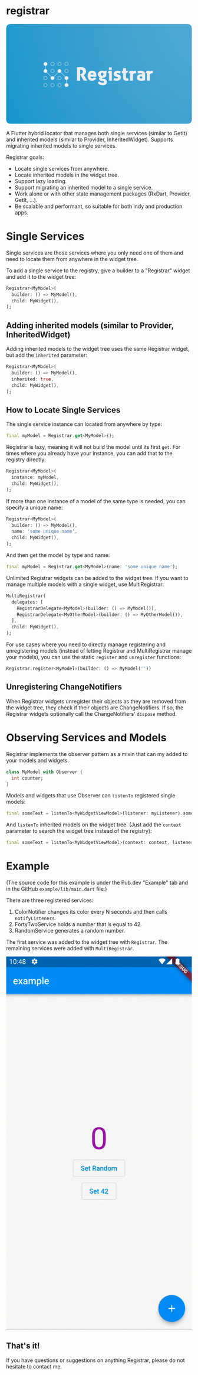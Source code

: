 # registrar

![registrar logo](https://github.com/buttonsrtoys/registrar/blob/main/assets/RegistrarLogo.png)

A Flutter hybrid locator that manages both single services (similar to GetIt) and inherited models (similar to Provider, InheritedWidget). Supports migrating inherited models to single services.

Registrar goals:
- Locate single services from anywhere.
- Locate inherited models in the widget tree.
- Support lazy loading.
- Support migrating an inherited model to a single service.
- Work alone or with other state management packages (RxDart, Provider, GetIt, ...).
- Be scalable and performant, so suitable for both indy and production apps.

# Single Services

Single services are those services where you only need one of them and need to locate them from anywhere in the widget tree.

To add a single service to the registry, give a builder to a "Registrar" widget and add it to the widget tree:

```dart
Registrar<MyModel>(
  builder: () => MyModel(),
  child: MyWidget(),
);
```

## Adding inherited models (similar to Provider, InheritedWidget)

Adding inherited models to the widget tree uses the same Registrar widget, but add the `inherited` parameter:

```dart
Registrar<MyModel>(
  builder: () => MyModel(),
  inherited: true,
  child: MyWidget(),
);
```

## How to Locate Single Services

The single service instance can located from anywhere by type:

```dart
final myModel = Registrar.get<MyModel>();
```

Registrar is lazy, meaning it will not build the model until its first `get`. For times where you already have your instance, you can add that to the registry directly:

```dart
Registrar<MyModel>(
  instance: myModel,
  child: MyWidget(),
);
```

If more than one instance of a model of the same type is needed, you can specify a unique name:

```dart
Registrar<MyModel>(
  builder: () => MyModel(),
  name: 'some unique name',
  child: MyWidget(),
);
```

And then get the model by type and name:

```dart
final myModel = Registrar.get<MyModel>(name: 'some unique name');
```

Unlimited Registrar widgets can be added to the widget tree. If you want to manage multiple models with a single widget, use MultiRegistrar:

```dart
MultiRegistrar(
  delegates: [
    RegistrarDelegate<MyModel>(builder: () => MyModel()),
    RegistrarDelegate<MyOtherModel>(builder: () => MyOtherModel()),
  ],
  child: MyWidget(),
);
```

For use cases where you need to directly manage registering and unregistering models (instead of letting Registrar and MultiRegistrar manage your models), you can use the static `register` and `unregister` functions:

````dart
Registrar.register<MyModel>(builder: () => MyModel(''))
````

## Unregistering ChangeNotifiers

When Registrar widgets unregister their objects as they are removed from the widget tree, they check if their objects are ChangeNotifiers. If so, the Registrar widgets optionally call the ChangeNotifiers' `dispose` method.

# Observing Services and Models

Registrar implements the observer pattern as a mixin that can my added to your models and widgets.

```dart
class MyModel with Observer {
  int counter;
}
```

Models and widgets that use Observer can `listenTo` registered single models:

```dart
final someText = listenTo<MyWidgetViewModel>(listener: myListener).someText;
```

And `listenTo` inherited models on the widget tree. (Just add the `context` parameter to search the widget tree instead of the registry):

```dart
final someText = listenTo<MyWidgetViewModel>(context: context, listener: myListener).someText;
```
# Example
(The source code for this example is under the Pub.dev "Example" tab and in the GitHub `example/lib/main.dart` file.)

There are three registered services:
1. ColorNotifier changes its color every N seconds and then calls `notifyListeners`.
2. FortyTwoService holds a number that is equal to 42.
3. RandomService generates a random number.

The first service was added to the widget tree with `Registrar`. The remaining services were added with `MultiRegistrar`.

![example](https://github.com/buttonsrtoys/registrar/blob/main/example/example.gif)

## That's it! 

If you have questions or suggestions on anything Registrar, please do not hesitate to contact me.

